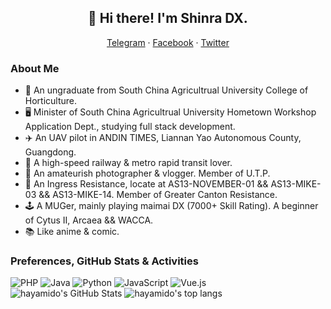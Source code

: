 <h2 align="center">👋 Hi there! I'm Shinra DX.</h2>
<p align="center">
  <!--<a href="https://hayamido.moe" target="_blank">Blog</a> ·-->
  <a href="https://t.me/sh1nra_midx" target="_blank">Telegram</a> ·
  <a href="https://www.facebook.com/5h1nr4.crh380a" target="_blank">Facebook</a> ·
  <a href="https://twitter.com/5H1NR4_CRH380A" target="_blank">Twitter</a>
</p>
<h3 align="left">About Me</h3>
<p align="left">
  <ul>
    <li>🌱 An ungraduate from South China Agricultrual University College of Horticulture.</li>
    <li>🖥 Minister of South China Agricultrual University Hometown Workshop Application Dept., studying full stack development.</li>
    <li>✈️ An UAV pilot in ANDIN TIMES, Liannan Yao Autonomous County, Guangdong.</li>
    <li>🚅 A high-speed railway & metro rapid transit lover.</li>
    <li>📸 An amateurish photographer & vlogger. Member of U.T.P.</li>
    <li>🏃 An Ingress Resistance, locate at AS13-NOVEMBER-01 && AS13-MIKE-03 && AS13-MIKE-14. Member of Greater Canton Resistance.</li>
    <li>🕹 A MUGer, mainly playing maimai DX (7000+ Skill Rating). A beginner of Cytus II, Arcaea && WACCA.</li>
    <li>📚 Like anime & comic.</li>
  </ul>
</p>
<h3 align="left">Preferences, GitHub Stats & Activities</h3>
<div align="left">
  <img src="https://img.shields.io/badge/-PHP-8892bf?logo=php&logoColor=white" alt="PHP"> 
  <img src="https://img.shields.io/badge/-Java-e11e21?logo=java&logoColor=white" alt="Java"> 
  <img src="https://img.shields.io/badge/-Python-000000?logo=python" alt="Python"> 
  <img src="https://img.shields.io/badge/-JavaScript-000000?logo=javascript" alt="JavaScript"> 
  <img src="https://img.shields.io/badge/-Vue.js-000000?logo=vue.js" alt="Vue.js"> 
</div>
<div align="left">
  <img src="https://github-readme-stats.vercel.app/api?username=sh1nra-dx&show_icons=true&hide_border=true" alt="hayamido's GitHub Stats">
  <img src="https://github-readme-stats.vercel.app/api/top-langs/?username=sh1nra-dx&theme=buefy&layout=compact&hide_border=true" alt="hayamido's top langs">
</div>
<!--
**hayamido/hayamido** is a ✨ _special_ ✨ repository because its `README.md` (this file) appears on your GitHub profile.

Here are some ideas to get you started:

- 🔭 I’m currently working on ...
- 🌱 I’m currently learning ...
- 👯 I’m looking to collaborate on ...
- 🤔 I’m looking for help with ...
- 💬 Ask me about ...
- 📫 How to reach me: ...
- 😄 Pronouns: ...
- ⚡ Fun fact: ...
-->

<!-- REF
https://github.com/NachtgeistW/NachtgeistW
https://github.com/hritik5102/hritik5102
-->
